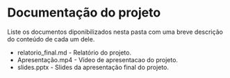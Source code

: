 # Documentação do projeto

Liste os documentos diponibilizados nesta pasta com uma breve descrição do conteúdo de cada um dele.

* relatorio_final.md - Relatório do projeto.
* Apresentação.mp4 - Vídeo de apresentacao do projeto.
* slides.pptx - Slides da apresentação final do projeto.


